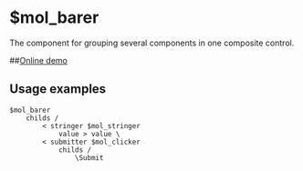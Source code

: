 # $mol_barer

The component for grouping several components in one composite control.

##[Online demo](http://eigenmethod.github.io/mol/#demo=mol_barer_demo_search)

## Usage examples
```
$mol_barer
	childs /
		< stringer $mol_stringer
			value > value \
		< submitter $mol_clicker
			childs /
				\Submit
```
